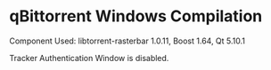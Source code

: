 # qBittorrent Windows Compilation

Component Used: libtorrent-rasterbar 1.0.11, Boost 1.64, Qt 5.10.1

Tracker Authentication Window is disabled.
